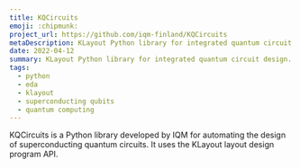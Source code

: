 ```yaml
---
title: KQCircuits
emoji: :chipmunk: 
project_url: https://github.com/iqm-finland/KQCircuits
metaDescription: KLayout Python library for integrated quantum circuit design.
date: 2022-04-12
summary: KLayout Python library for integrated quantum circuit design.
tags:
  - python
  - eda
  - klayout
  - superconducting qubits
  - quantum computing
---
```



KQCircuits is a Python library developed by IQM for automating the design of superconducting quantum circuits. It uses the KLayout layout design program API.
